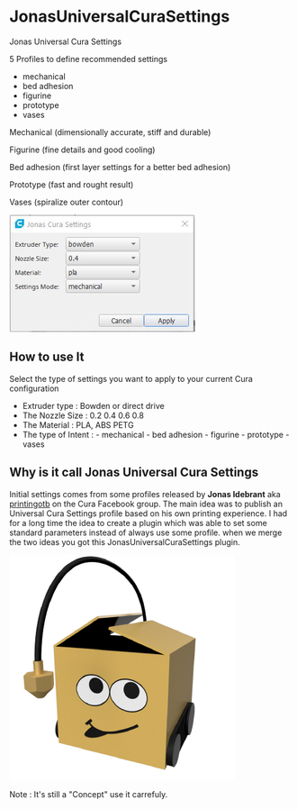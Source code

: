 # JonasUniversalCuraSettings
 
 Jonas Universal Cura Settings
  
 5 Profiles to define recommended settings
 
- mechanical
- bed adhesion
- figurine
- prototype
- vases

Mechanical (dimensionally accurate, stiff and durable)

Figurine (fine details and good cooling)

Bed adhesion (first layer settings for a better bed adhesion)

Prototype (fast and rought result)

Vases (spiralize outer contour)


![menuSettings](./doc/settings.jpg)

## How to use It

Select the type of settings you want to apply to your current Cura configuration

- Extruder type : Bowden or direct drive
- The Nozzle Size : 0.2 0.4 0.6 0.8
- The Material :  PLA, ABS PETG
- The type of Intent  :
        - mechanical
        - bed adhesion
        - figurine
        - prototype
        - vases

## Why is it call Jonas Universal Cura Settings

Initial settings comes from some profiles released by **Jonas Idebrant** aka [printingotb](https://github.com/printingotb) on the Cura Facebook group. The main idea was to publish an Universal Cura Settings profile based on his own printing experience. I had for a long time the idea to create a plugin which was able to set some standard parameters instead of always use some profile. when we merge the two ideas you got this JonasUniversalCuraSettings plugin. 

![printingotb](./doc/32172100.png)


Note : It's still a "Concept" use it carrefuly.
